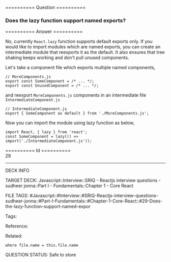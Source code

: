 ========== Question ==========  

### Does the lazy function support named exports?  

========== Answer ==========  

No, currently `React.lazy` function supports default exports only. If you would like to import modules which are named exports, you can create an intermediate module that reexports it as the default. It also ensures that tree shaking keeps working and don’t pull unused components.

Let's take a component file which exports multiple named components,

<!-- codeblock-start -->
<pre><code class="hljs language-javascript"><span class="hljs-comment">// MoreComponents.js</span>
<span class="hljs-keyword">export</span> <span class="hljs-keyword">const</span> <span class="hljs-title class_">SomeComponent</span> = <span class="hljs-comment">/* ... */</span>;
<span class="hljs-keyword">export</span> <span class="hljs-keyword">const</span> <span class="hljs-title class_">UnusedComponent</span> = <span class="hljs-comment">/* ... */</span>;
</code></pre>
<!-- codeblock-end -->

and reexport `MoreComponents.js` components in an intermediate file `IntermediateComponent.js`

<!-- codeblock-start -->
<pre><code class="hljs language-javascript"><span class="hljs-comment">// IntermediateComponent.js</span>
<span class="hljs-keyword">export</span> { <span class="hljs-title class_">SomeComponent</span> <span class="hljs-keyword">as</span> <span class="hljs-keyword">default</span> } <span class="hljs-keyword">from</span> <span class="hljs-string">'./MoreComponents.js'</span>;
</code></pre>
<!-- codeblock-end -->

Now you can import the module using lazy function as below,

<!-- codeblock-start -->
<pre><code class="hljs language-javascript"><span class="hljs-keyword">import</span> <span class="hljs-title class_">React</span>, { lazy } <span class="hljs-keyword">from</span> <span class="hljs-string">'react'</span>;
<span class="hljs-keyword">const</span> <span class="hljs-title class_">SomeComponent</span> = <span class="hljs-title function_">lazy</span>(<span class="hljs-function">() =></span> <span class="hljs-keyword">import</span>(<span class="hljs-string">'./IntermediateComponent.js'</span>));
</code></pre>
<!-- codeblock-end -->

========== Id ==========  
29

---

DECK INFO

TARGET DECK: Javascript::Interview::SRIQ - Reactjs interview questions - sudheer jonna::Part I - Fundamentals::Chapter 1 - Core React

FILE TAGS: #Javascript::#Interview::#SRIQ-Reactjs-interview-questions-sudheer-jonna::#Part-I-Fundamentals::#Chapter-1-Core-React::#29-Does-the-lazy-function-support-named-expor

Tags:

Reference:

Related:

```dataview
where file.name = this.file.name
```
QUESTION STATUS: Safe to store
